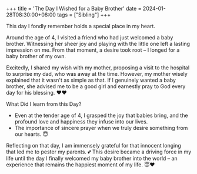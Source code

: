 +++
title = 'The Day I Wished for a Baby Brother'
date = 2024-01-28T08:30:00+08:00
tags = ["Sibling"]
+++


This day I fondly remember holds a special place in my heart. 

Around the age of 4, I visited a friend who had just welcomed a baby brother. Witnessing her sheer joy and playing with the little one left a lasting impression on me. From that moment, a desire took root – I longed for a baby brother of my own.

Excitedly, I shared my wish with my mother, proposing a visit to the hospital to surprise my dad, who was away at the time. However, my mother wisely explained that it wasn't as simple as that. If I genuinely wanted a baby brother, she advised me to be a good girl and earnestly pray to God every day for his blessing. ❤️❤️

What Did I learn from this Day?

- Even at the tender age of 4, I grasped the joy that babies bring, and the profound love and happiness they infuse into our lives.
- The importance of sincere prayer when we truly desire something from our hearts. 😇

Reflecting on that day, I am immensely grateful for that innocent longing that led me to pester my parents. 💕 This desire became a driving force in my life until the day I finally welcomed my baby brother into the world – an experience that remains the happiest moment of my life. 😇❤️
